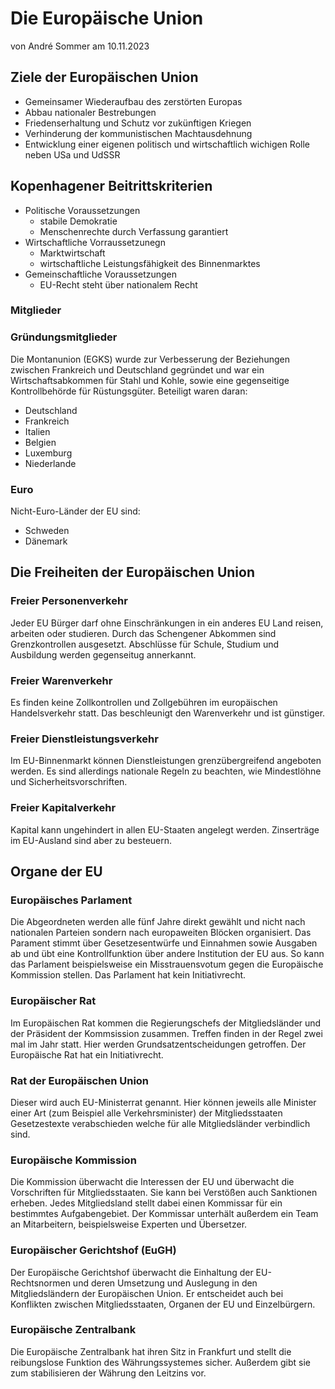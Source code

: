 # Die Europäische Union
von André Sommer am 10.11.2023

## Ziele der Europäischen Union
- Gemeinsamer Wiederaufbau des zerstörten Europas
- Abbau nationaler Bestrebungen
- Friedenserhaltung und Schutz vor zukünftigen Kriegen
- Verhinderung der kommunistischen Machtausdehnung
- Entwicklung einer eigenen politisch und wirtschaftlich wichigen Rolle neben USa und UdSSR

## Kopenhagener Beitrittskriterien
- Politische Voraussetzungen
    - stabile Demokratie
    - Menschenrechte durch Verfassung garantiert
- Wirtschaftliche Vorraussetzunegn
    - Marktwirtschaft
    - wirtschaftliche Leistungsfähigkeit des Binnenmarktes
- Gemeinschaftliche Voraussetzungen
    - EU-Recht steht über nationalem Recht

### Mitglieder

### Gründungsmitglieder
Die Montanunion (EGKS) wurde zur Verbesserung der Beziehungen zwischen Frankreich und Deutschland gegründet und war ein Wirtschaftsabkommen für Stahl und Kohle, sowie eine gegenseitige Kontrollbehörde für Rüstungsgüter. Beteiligt waren daran:
- Deutschland
- Frankreich
- Italien
- Belgien
- Luxemburg
- Niederlande

### Euro
Nicht-Euro-Länder der EU sind:
- Schweden
- Dänemark

## Die Freiheiten der Europäischen Union

### Freier Personenverkehr
Jeder EU Bürger darf ohne Einschränkungen in ein anderes EU Land reisen, arbeiten oder studieren. Durch das Schengener Abkommen sind Grenzkontrollen ausgesetzt. Abschlüsse für Schule, Studium und Ausbildung werden gegenseitug annerkannt.

### Freier Warenverkehr
Es finden keine Zollkontrollen und Zollgebühren im europäischen Handelsverkehr statt. Das beschleunigt den Warenverkehr und ist günstiger.

### Freier Dienstleistungsverkehr
Im EU-Binnenmarkt können Dienstleistungen grenzübergreifend angeboten werden. Es sind allerdings nationale  Regeln zu beachten, wie Mindestlöhne und Sicherheitsvorschriften.

### Freier Kapitalverkehr
Kapital kann ungehindert in allen EU-Staaten angelegt werden. Zinserträge im EU-Ausland sind aber zu besteuern.


## Organe der EU

### Europäisches Parlament
Die Abgeordneten werden alle fünf Jahre direkt gewählt und nicht nach nationalen Parteien sondern nach europaweiten Blöcken organisiert. Das Parament stimmt über Gesetzesentwürfe und Einnahmen sowie Ausgaben ab und übt eine Kontrollfunktion über andere Institution der EU aus. So kann das Parlament beispielsweise ein Misstrauensvotum gegen die Europäische Kommission stellen. Das Parlament hat kein Initiativrecht.

### Europäischer Rat
Im Europäischen Rat kommen die Regierungschefs der Mitgliedsländer und der Präsident der Kommsission zusammen. Treffen finden in der Regel zwei mal im Jahr statt. Hier werden Grundsatzentscheidungen getroffen. Der Europäische Rat hat ein Initiativrecht.

### Rat der Europäischen Union
Dieser wird auch EU-Ministerrat genannt. Hier können jeweils alle Minister einer Art (zum Beispiel alle Verkehrsminister) der Mitgliedsstaaten Gesetzestexte verabschieden welche für alle Mitgliedsländer verbindlich sind.

### Europäische Kommission
Die Kommission überwacht die Interessen der EU und überwacht die Vorschriften für Mitgliedsstaaten. Sie kann bei Verstößen auch Sanktionen erheben. Jedes Mitgliedsland stellt dabei einen Kommissar für ein bestimmtes Aufgabengebiet. Der Kommissar unterhält außerdem ein Team an Mitarbeitern, beispielsweise Experten und Übersetzer.

### Europäischer Gerichtshof (EuGH)
Der Europäische Gerichtshof überwacht die Einhaltung der EU-Rechtsnormen und deren Umsetzung und Auslegung in den Mitgliedsländern der Europäischen Union. Er entscheidet auch bei Konflikten zwischen Mitgliedsstaaten, Organen der EU und Einzelbürgern.

### Europäische Zentralbank
Die Europäische Zentralbank hat ihren Sitz in Frankfurt und stellt die reibungslose Funktion des Währungssystemes sicher. Außerdem gibt sie zum stabilisieren der Währung den Leitzins vor.